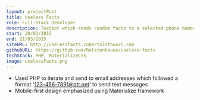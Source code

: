 ```yaml
---
layout: projectPost
title: Useless Facts
role: Full-Stack Developer
description: Textbot which sends random facts to a selected phone number
start: 20/03/2015
end: 21/03/2015
siteURL: http://uselessfacts.robertolsthoorn.com
githubURL: https://github.com/Rolstenhouse/useless-facts
techStack: PHP, MaterializeCSS
image: uselessFacts.png
---
```

* Used PHP to iterate and send to email addresses which followed a format '123-456-7891@att.net' to send text messages
* Mobile-first design emphasized using Materialize framework
